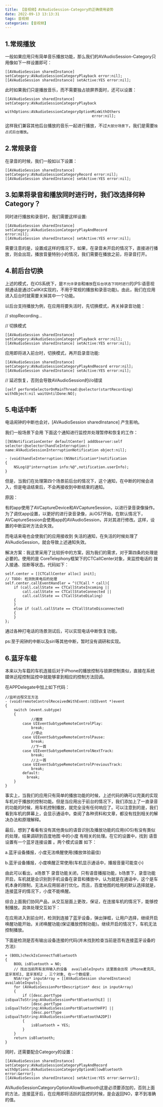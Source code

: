 ```yaml
---
title: 【音视频】AVAudioSession-Category的正确使用姿势
date: 2022-09-13 13:13:31
tags: 音视频
categories: [音视频]
---
```


## 1.常规播放
一般如果应用只有简单音乐播放功能，那么我们的AVAudioSession-Category只用像如下一样设置即可：
```objc
[[AVAudioSession sharedInstance] setCategory:AVAudioSessionCategoryPlayback error:nil];     
[[AVAudioSession sharedInstance] setActive:YES error:nil];
```

此时如果我们只是播放音乐，而不需要独占锁屏界面时，还可以设置：
```objc
[[AVAudioSession sharedInstance] setCategory:AVAudioSessionCategoryPlayback
                                    withOptions:AVAudioSessionCategoryOptionMixWithOthers
                                        error:nil];
```

这样我们兼容其他后台播放的音乐一起进行播放，不过`大部分场景下`，我们是需要`独占式后台播放`。

## 2.常规录音
在录音的时候，我们一般如以下设置：
```objc
[[AVAudioSession sharedInstance] setCategory:AVAudioSessionCategoryRecord error:nil];     
[[AVAudioSession sharedInstance] setActive:YES error:nil];
```

## 3.如果将录音和播放同时进行时，我们改选择何种Category？
同时进行播放和录音时，我们需要这样设置:
```objc
[[AVAudioSession sharedInstance] setCategory:AVAudioSessionCategoryPlayAndRecord                                            error:nil];     
[[AVAudioSession sharedInstance] setActive:YES error:nil];
```

需要注意的是，设置成这样的情况下，如果，在录音未开启的情况下，直接进行播放，则会出现，播放音量特别小的情况，我们需要在播放之前，将录音打开。

## 4.前后台切换
上述的模式，在iOS系统下，是`不允许录音`和`播放`在`后台状态下同时进行`的(PS:语音视频通话是通过CallKit实现的，不用于常规的播放和录音功能)。由此，我们在应用进入后台时就需要关掉其中一个功能。

以后台支持播放为例，在应用将要失活时，先切换模式，再关掉录音功能：

// stopRecording...

// 切换模式
```objc
[[AVAudioSession sharedInstance] setCategory:AVAudioSessionCategoryPlayback error:nil];
[[AVAudioSession sharedInstance] setActive:YES error:nil];
```

应用即将进入前台时，切换模式，再开启录音功能:
```objc
[[AVAudioSession sharedInstance] setCategory:AVAudioSessionCategoryPlayAndRecord error:nil];
[[AVAudioSession sharedInstance] setActive:YES error:nil];
```

// 延迟恢复，否则会导致AVAudioSession的i/o错误
```objc
[self performSelectorOnMainThread:@selector(startRecording) withObject:nil waitUntilDone:NO];
```

## 5.电话中断
电话闹钟的中断也会对，[AVAudioSession sharedInstance] 产生影响。

我们一般场景下会用 下面这个通知进行监控并处理暂停和恢复的工作：
```objc
[[NSNotificationCenter defaultCenter] addObserver:self selector:@selector(handleInterruption:) name:AVAudioSessionInterruptionNotification object:nil]; 
```

```objc
- (void)handleInterruption:(NSNotification*)notification
{ 
    NSLog(@"interruption info:%@",notification.userInfo); 
}
```

但是，当我们在处理第四个场景前后台的情况下，这个通知，在中断的时候会进入，但是电话结束后，不会再接收到中断结束的通知。

原因：

有的app使用了AVCaptureDevice和AVCaptureSession，以进行录音录像操作。为了调优app设置，以更好的进行录音录像，从iOS7开始，在默认情况下，AVCaptureSession会使用app的AVAudioSession，并对其进行修改。这样，设置的中断监听方法会失效。

而电话来电也会使我们的应用接收到 失活的通知，在失活的时候处理了AVAudioSession，就会导致上述通知失效。

解决方案：我这里采用了比较折中的方案，因为我们的需求，对于第四条的处理是必要的。使用的是 CoreTelephony框架下的CTCallCenter对象，来监控电话的 拨入接通、挂断等状态。代码如下：

```objc
self.center = [[CTCallCenter alloc] init];
// TODO: 检测到来电后的处理
self.center.callEventHandler = ^(CTCall * call){
    if (call.callState == CTCallStateIncoming ||
        call.callState == CTCallStateConnected ||
        call.callState == CTCallStateDialing)
    {
    }
    else if (call.callState == CTCallStateDisconnected)
    {
    }
};
```

通过各种打电话的场景测试后，可以实现电话中断恢复功能。

ps:至于闹钟的中断以及siri等其他中断，暂时没有调研和实现。


## 6.蓝牙车载
本来以为车载的车机连接后对于iPhone的播放控制与锁屏控制类似，直接在系统媒体远程控制监控中就能够拿到相应的控制方法回调。

在APPDelegate中加上如下代码：

```objc
//监听远程交互方法
- (void)remoteControlReceivedWithEvent:(UIEvent *)event
{
    switch (event.subtype)
    {
            //播放
        case UIEventSubtypeRemoteControlPlay:
            break;
            //停止
        case UIEventSubtypeRemoteControlPause:
            break;
            //下一首
        case UIEventSubtypeRemoteControlNextTrack:
            break;
            //上一首
        case UIEventSubtypeRemoteControlPreviousTrack:
            break;
        default:
          break;
    }
}
```

事实上，当我们的应用只有简单的播放功能的时候，上述代码的确可以完美的实现车机对于播放的控制功能。但是当应用出于前台的情况下，我们添加上了一直录音的功能的时候，用车机控制播放，就完全没有任何响应了。可以注意到的是，我们看到车机的屏幕上，会显示通话中。查阅了各种资料和文章，都没有找到相关的解决办法和原理解释。

最后，想到了看看有没有其他类似的语音识别及播放功能的应用(iOS)有没有类似的处理，结果调研到百度地图 中的小度 有相关的处理。在它的设置中，找到 语音设置有一个蓝牙连接设置 。两个模式设置 如下：

a.蓝牙设备播报，小度无法唤醒使用(播放体验最佳)

b.蓝牙设备播报，小度唤醒正常使用(车机显示通话中，播报音量可能变小)


由此可以看出，a场景下 录音功能关闭，只有语音播报功能，b场景下，录音功能开启，车机就是会识别到手机设备在录音和播放中，认为就是在通话中，这个是车机本身的限制，无法从应用层进行优化。而且，百度地图的给用的默认选择就是，连接蓝牙的情况下，小度不能唤醒。

综合上面我们协同产品，从交互层面上更改，保证，在连接车机的情况下，能够控制播放。具体处理交互如下：

在应用进入到前台时，检测到连接了蓝牙设备，弹出弹框，让用户选择，继续开启唤醒功能开始，关闭唤醒功能(保证播放控制功能)。继续开启的情况下，车机无法控制播放。

下面是检测是否有输出设备连接的代码(并未找到检查当前是否有连接蓝牙设备的方法):

```objc
+ (BOOL)checkIsConnectToBluetooth
{
    BOOL isBluetooth = NO;
    // 找出当前所有支持输入的设备  availableInputs 这里面会出现 iPhone麦克风, 蓝牙耳机1, 蓝牙耳机2 , 三个对象, 在一个数组里.
    NSArray* inputArray = [[AVAudioSession sharedInstance] availableInputs];
    for (AVAudioSessionPortDescription* desc in inputArray)
    {
        if ([desc.portType isEqualToString:AVAudioSessionPortBluetoothLE] ||
            [desc.portType isEqualToString:AVAudioSessionPortBluetoothHFP] ||
            [desc.portType isEqualToString:AVAudioSessionPortBluetoothA2DP])
        {
            isBluetooth = YES;
        }
    }
    return isBluetooth;
}
```

同时，还需要配合Category的设置：

```objc
[[AVAudioSession sharedInstance] setCategory:AVAudioSessionCategoryPlayAndRecord                                          withOptions:AVAudioSessionCategoryOptionAllowBluetooth                                                error:&error];        
[[AVAudioSession sharedInstance] setActive:YES error:&error1];
```

AVAudioSessionCategoryOptionAllowBluetooth这是必须要添加的，否则上面的方法，连接蓝牙后，在应用即将活跃的监控的时候，是会返回NO，拿不到准确的值。
